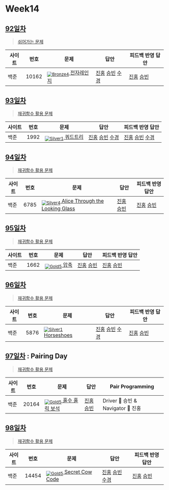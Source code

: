 <!-- tier 리스트 S -->
[Unrated]: https://user-images.githubusercontent.com/33937365/126247607-85783912-c11a-4d50-ac36-8cc7dcb75cd2.png
[Bronze5]: https://user-images.githubusercontent.com/33937365/126247611-e362d727-17a4-4737-a232-5827e185ab7c.png
[Bronze4]: https://user-images.githubusercontent.com/33937365/126247612-89cbc675-e1d4-43a2-950b-1cb014dca697.png
[Bronze3]: https://user-images.githubusercontent.com/33937365/126247613-b8408610-7bc4-40f8-804f-a30a45ddbb68.png
[Bronze2]: https://user-images.githubusercontent.com/33937365/126247614-d85dc6ff-a520-4c00-82bd-eb593b156bd8.png
[Bronze1]: https://user-images.githubusercontent.com/33937365/126247616-04b2ab30-9891-4b7b-8cb4-38e99b97e834.png
[Silver5]: https://user-images.githubusercontent.com/33937365/126247618-38c5c905-672b-4d75-808e-8a7d45ea577d.png
[Silver4]: https://user-images.githubusercontent.com/33937365/126247620-ba2d1b96-b0aa-4b88-80c5-71569c69bbc3.png
[Silver3]: https://user-images.githubusercontent.com/33937365/126247621-1b55b7f4-3a79-4348-8a63-f00c1813853e.png
[Silver2]: https://user-images.githubusercontent.com/33937365/126247622-a83b30a9-6618-4593-b775-6f6730afd3f6.png
[Silver1]: https://user-images.githubusercontent.com/33937365/126247625-8d82f8ab-6f95-4ef8-a243-be31f548596e.png
[Gold5]: https://user-images.githubusercontent.com/33937365/126247627-2979d4d5-915a-4c4e-adb7-c171f9bafe28.png
[Gold4]: https://user-images.githubusercontent.com/33937365/126247629-b24e1e24-4579-450f-bc3c-f166361091dd.png
[Gold3]: https://user-images.githubusercontent.com/33937365/126247630-80fb15af-debc-451d-a937-6c9c6bfa693b.png
[Gold2]: https://user-images.githubusercontent.com/33937365/126247633-7112f6a6-57da-4d1d-953f-5414ba8ffc3d.png
[Gold1]: https://user-images.githubusercontent.com/33937365/126247635-42bd3af9-e129-4379-b44a-22d75de3def6.png
[Platinum5]: https://user-images.githubusercontent.com/33937365/126247636-763e3bc4-43a9-4724-8ce1-c2288aecb636.png
[Platinum4]: https://user-images.githubusercontent.com/33937365/126247637-af30d243-2771-4966-b0bb-0901b9fd4989.png
[Platinum3]: https://user-images.githubusercontent.com/33937365/126247640-cfd654db-86d8-42a9-8d1b-0f3494758330.png
[Platinum2]: https://user-images.githubusercontent.com/33937365/126247641-3e60e9a6-5116-4005-a87d-bfb59969c87a.png
[Platinum1]: https://user-images.githubusercontent.com/33937365/126247643-23bba5ac-52c4-442a-a88a-2eb8998f6446.png
[Diamond5]: https://user-images.githubusercontent.com/33937365/126247645-870445bf-25d9-45ce-9c07-a25949ffad21.png
[Diamond4]: https://user-images.githubusercontent.com/33937365/126247646-b2d7e328-c205-448d-a5bf-c6294c07edaa.png
[Diamond3]: https://user-images.githubusercontent.com/33937365/126247647-db568f94-882f-410c-bd1b-63d49c87623c.png
[Diamond2]: https://user-images.githubusercontent.com/33937365/126247648-52f92f07-0fb9-4b1d-a344-6e9b81d81044.png
[Diamond1]: https://user-images.githubusercontent.com/33937365/126247649-4d068f63-f5e1-40df-910e-dceeb2b7de99.png
[Ruby5]: https://user-images.githubusercontent.com/33937365/126247652-94013ea7-9a96-4068-b922-01535c85801d.png
[Ruby4]: https://user-images.githubusercontent.com/33937365/126247655-a10f7077-6341-416e-938c-b500b7022aca.png
[Ruby3]: https://user-images.githubusercontent.com/33937365/126247656-d0e16a36-5080-4585-a465-4e4f5302beef.png
[Ruby2]: https://user-images.githubusercontent.com/33937365/126247659-1d249660-02a2-4a95-966f-074f99df70fe.png
[Ruby1]: https://user-images.githubusercontent.com/33937365/126247660-8e0d236d-eaef-42b3-8983-28f9e6c94ff9.png
<!-- tier 리스트 E -->

# Week14

## [92일차](Day92)

> [쉬어가는 문제](https://www.acmicpc.net/group/workbook/view/9797/32211)

| 사이트 | 번호  | 문제                                                | 답안                                                                                                                                                       | 피드백 반영 답안                                                   |
| ------ | ----- | --------------------------------------------------- | ---------------------------------------------------------------------------------------------------------------------------------------------------------- | ------------------------------------------------------------------ |
| 백준   | 10162 | [<sub>![Bronze4]</sub> 전자레인지](https://www.acmicpc.net/problem/10162) | [진홍](Day92/boj10162_kjh.java) [승빈](Day92/boj10162_wsb.java) [수경](https://github.com/sukyeongh/Algorithm/blob/master/2021_05/20210501/bj10162_hsk.js) | [진홍](Day92/boj10162_kjh.java) [승빈](Day92/boj10162_wsb_fb.java) |

## [93일차](Day93)

> [재귀함수 활용 문제](https://www.acmicpc.net/group/workbook/view/9797/32222)

| 사이트 | 번호 | 문제                                             | 답안                                                                                                                                                    | 피드백 반영 답안                                                                                                                                              |
| ------ | ---- | ------------------------------------------------ | ------------------------------------------------------------------------------------------------------------------------------------------------------- | ------------------------------------------------------------------------------------------------------------------------------------------------------------- |
| 백준   | 1992 | [<sub>![Silver1]</sub> 쿼드트리](https://www.acmicpc.net/problem/1992) | [진홍](Day93/boj1992_kjh.java) [승빈](Day93/boj1992_wsb.java) [수경](https://github.com/sukyeongh/Algorithm/blob/master/2021_05/20210513/bj1992_hsk.js) | [진홍](Day93/boj1992_kjh.java) [승빈](Day93/boj1992_wsb.java) [수경](https://github.com/sukyeongh/Algorithm/blob/master/2021_05/20210513/bj1992_hsk%20_fb.js) |

## [94일차](Day94)

> [재귀함수 활용 문제](https://www.acmicpc.net/group/workbook/view/9797/32330)

| 사이트 | 번호 | 문제                                                                    | 답안                                                          | 피드백 반영 답안                                                    |
| ------ | ---- | ----------------------------------------------------------------------- | ------------------------------------------------------------- | ------------------------------------------------------------------- |
| 백준   | 6785 | [<sub>![Silver4]</sub> Alice Through the Looking Glass](https://www.acmicpc.net/problem/6785) | [진홍](Day94/boj6785_kjh.java) [승빈](Day94/boj6785_wsb.java) | [진홍](Day94/boj6785_kjh_fb.java) [승빈](Day94/boj6785_wsb_fb.java) |

## [95일차](Day95)

> [재귀함수 활용 문제](https://www.acmicpc.net/group/workbook/view/9797/32335)

| 사이트 | 번호 | 문제                                         | 답안                                                          | 피드백 반영 답안                                                 |
| ------ | ---- | -------------------------------------------- | ------------------------------------------------------------- | ---------------------------------------------------------------- |
| 백준   | 1662 | [<sub>![Gold5]</sub> 압축](https://www.acmicpc.net/problem/1662) | [진홍](Day95/boj1662_kjh.java) [승빈](Day95/boj1662_wsb.java) | [진홍](Day95/boj1662_kjh_fb.java) [승빈](Day95/boj1662_wsb.java) |

## [96일차](Day96)

> [재귀함수 활용 문제](https://www.acmicpc.net/group/workbook/view/9797/32399)

| 사이트 | 번호 | 문제                                               | 답안                                                                                                                                                      | 피드백 반영 답안                                                    |
| ------ | ---- | -------------------------------------------------- | --------------------------------------------------------------------------------------------------------------------------------------------------------- | ------------------------------------------------------------------- |
| 백준   | 5876 | [<sub>![Silver1]</sub> Horseshoes](https://www.acmicpc.net/problem/5876) | [진홍](Day96/boj5876_kjh.java) [승빈](Day96/boj5876_wsb.java) [수경](https://github.com/sukyeongh/Algorithm/blob/master/2021_04/20210430/bj5876_2_hsk.js) | [진홍](Day96/boj5876_kjh_fb.java) [승빈](Day96/boj5876_wsb_fb.java) |

## [97일차](Day97) : Pairing Day

> [재귀함수 활용 문제](https://www.acmicpc.net/group/workbook/view/9797/32420)

| 사이트 | 번호  | 문제                                                    | 답안                                   | Pair Programming                   |
| ------ | ----- | ------------------------------------------------------- | -------------------------------------- | ---------------------------------- |
| 백준   | 20164 | [<sub>![Gold5]</sub> 홀수 홀릭 보석](https://www.acmicpc.net/problem/20164) | [진홍승빈](Day97/boj20164_kjhwsb.java) | Driver 🚗 승빈 & Navigator 🧭 진홍 |

## [98일차](Day98)

> [재귀함수 활용 문제](https://www.acmicpc.net/group/workbook/view/9797/32435)

| 사이트 | 번호  | 문제                                                     | 답안                                                                                                                                                       | 피드백 반영 답안                                                   |
| ------ | ----- | -------------------------------------------------------- | ---------------------------------------------------------------------------------------------------------------------------------------------------------- | ------------------------------------------------------------------ |
| 백준   | 14454 | [<sub>![Gold5]</sub> Secret Cow Code](https://www.acmicpc.net/problem/14454) | [진홍](Day98/boj14454_kjh.java) [승빈](Day98/boj14454_wsb.java) [수경](https://github.com/sukyeongh/Algorithm/blob/master/2021_05/20210515/bj14454_hsk.js) | [진홍](Day98/boj14454_kjh.java) [승빈](Day98/boj14454_wsb_fb.java) |

